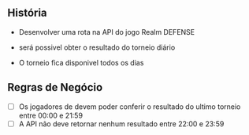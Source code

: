 ## História

- Desenvolver uma rota na API do jogo Realm DEFENSE

- será possivel obter o resultado do torneio diário

- O torneio fica disponivel todos os dias

  

## Regras de Negócio

- [ ] Os jogadores de devem poder conferir o resultado do ultimo torneio entre 00:00 e 21:59
- [ ] A API não deve retornar nenhum resultado entre 22:00 e 23:59